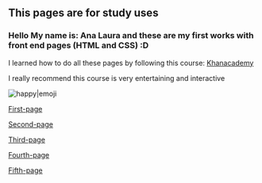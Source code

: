## This pages are for study uses

### Hello My name is: Ana Laura and these are my first works with front end pages (HTML and CSS) :D

I learned how to do all these pages by following this course: [Khanacademy](https://es.khanacademy.org/computing/computer-programming/html-css)

I really recommend this course is very entertaining and interactive 

![happy|emoji](https://i.pinimg.com/236x/6f/89/53/6f8953bb7b53fb4fc1e8cf69aac5dfab.jpg)

[First-page](https://ana-lala.github.io/Pages-HTML/first-page/)

[Second-page](https://ana-lala.github.io/Pages-HTML/second-page/)

[Third-page](https://ana-lala.github.io/Pages-HTML/third-page/)

[Fourth-page](https://ana-lala.github.io/Pages-HTML/fourth-page/)

[Fifth-page](https://ana-lala.github.io/Pages-HTML/fifth-page/)



